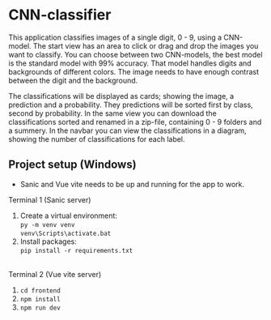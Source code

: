 # CNN-classifier
This application classifies images of a single digit, 0 - 9, using a CNN-model.
The start view has an area to click or drag and drop the images you want to classify.
You can choose between two CNN-models, the best model is the standard model with 99% accuracy.
That model handles digits and backgrounds of different colors. The image needs to have 
enough contrast between the digit and the background.

The classifications will be displayed as cards; showing the image, a prediction and
a probability. They predictions will be sorted first by class, second by probability.
In the same view you can download the classifications sorted and renamed in a zip-file,
containing 0 - 9 folders and a summery. In the navbar you can view the classifications 
in a diagram, showing the number of classifications for each label.


## Project setup (Windows)
* Sanic and Vue vite needs to be up and running for the app to work.

Terminal 1 (Sanic server)
1. Create a virtual environment:
    <br/>```py -m venv venv```
    <br/>```venv\Scripts\activate.bat```
2. Install packages:
    <br/>```pip install -r requirements.txt ```


<br/>Terminal 2 (Vue vite server)
1. ```cd frontend```
2. ```npm install```
3. ```npm run dev```






